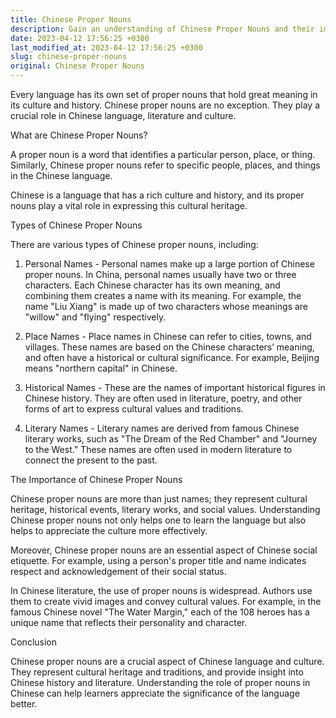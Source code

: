 ```yaml
---
title: Chinese Proper Nouns
description: Gain an understanding of Chinese Proper Nouns and their importance in Chinese language and culture.
date: 2023-04-12 17:56:25 +0300
last_modified_at: 2023-04-12 17:56:25 +0300
slug: chinese-proper-nouns
original: Chinese Proper Nouns
---
```

Every language has its own set of proper nouns that hold great meaning in its culture and history. Chinese proper nouns are no exception. They play a crucial role in Chinese language, literature and culture.

What are Chinese Proper Nouns?

A proper noun is a word that identifies a particular person, place, or thing. Similarly, Chinese proper nouns refer to specific people, places, and things in the Chinese language.

Chinese is a language that has a rich culture and history, and its proper nouns play a vital role in expressing this cultural heritage.

Types of Chinese Proper Nouns

There are various types of Chinese proper nouns, including:

1. Personal Names - Personal names make up a large portion of Chinese proper nouns. In China, personal names usually have two or three characters. Each Chinese character has its own meaning, and combining them creates a name with its meaning. For example, the name "Liu Xiang" is made up of two characters whose meanings are "willow" and "flying" respectively.

2. Place Names - Place names in Chinese can refer to cities, towns, and villages. These names are based on the Chinese characters’ meaning, and often have a historical or cultural significance. For example, Beijing means "northern capital" in Chinese.

3. Historical Names - These are the names of important historical figures in Chinese history. They are often used in literature, poetry, and other forms of art to express cultural values and traditions.

4. Literary Names - Literary names are derived from famous Chinese literary works, such as "The Dream of the Red Chamber" and "Journey to the West." These names are often used in modern literature to connect the present to the past.

The Importance of Chinese Proper Nouns

Chinese proper nouns are more than just names; they represent cultural heritage, historical events, literary works, and social values. Understanding Chinese proper nouns not only helps one to learn the language but also helps to appreciate the culture more effectively.

Moreover, Chinese proper nouns are an essential aspect of Chinese social etiquette. For example, using a person's proper title and name indicates respect and acknowledgement of their social status.

In Chinese literature, the use of proper nouns is widespread. Authors use them to create vivid images and convey cultural values. For example, in the famous Chinese novel "The Water Margin," each of the 108 heroes has a unique name that reflects their personality and character.

Conclusion

Chinese proper nouns are a crucial aspect of Chinese language and culture. They represent cultural heritage and traditions, and provide insight into Chinese history and literature. Understanding the role of proper nouns in Chinese can help learners appreciate the significance of the language better.